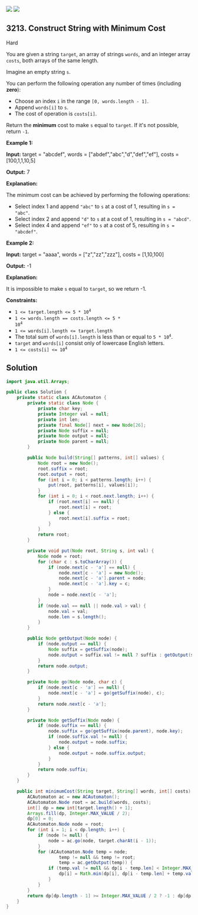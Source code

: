 [![](https://img.shields.io/github/stars/javadev/LeetCode-in-Java?label=Stars&style=flat-square)](https://github.com/javadev/LeetCode-in-Java)
[![](https://img.shields.io/github/forks/javadev/LeetCode-in-Java?label=Fork%20me%20on%20GitHub%20&style=flat-square)](https://github.com/javadev/LeetCode-in-Java/fork)

## 3213\. Construct String with Minimum Cost

Hard

You are given a string `target`, an array of strings `words`, and an integer array `costs`, both arrays of the same length.

Imagine an empty string `s`.

You can perform the following operation any number of times (including **zero**):

*   Choose an index `i` in the range `[0, words.length - 1]`.
*   Append `words[i]` to `s`.
*   The cost of operation is `costs[i]`.

Return the **minimum** cost to make `s` equal to `target`. If it's not possible, return `-1`.

**Example 1:**

**Input:** target = "abcdef", words = ["abdef","abc","d","def","ef"], costs = [100,1,1,10,5]

**Output:** 7

**Explanation:**

The minimum cost can be achieved by performing the following operations:

*   Select index 1 and append `"abc"` to `s` at a cost of 1, resulting in `s = "abc"`.
*   Select index 2 and append `"d"` to `s` at a cost of 1, resulting in `s = "abcd"`.
*   Select index 4 and append `"ef"` to `s` at a cost of 5, resulting in `s = "abcdef"`.

**Example 2:**

**Input:** target = "aaaa", words = ["z","zz","zzz"], costs = [1,10,100]

**Output:** \-1

**Explanation:**

It is impossible to make `s` equal to `target`, so we return -1.

**Constraints:**

*   <code>1 <= target.length <= 5 * 10<sup>4</sup></code>
*   <code>1 <= words.length == costs.length <= 5 * 10<sup>4</sup></code>
*   `1 <= words[i].length <= target.length`
*   The total sum of `words[i].length` is less than or equal to <code>5 * 10<sup>4</sup></code>.
*   `target` and `words[i]` consist only of lowercase English letters.
*   <code>1 <= costs[i] <= 10<sup>4</sup></code>

## Solution

```java
import java.util.Arrays;

public class Solution {
    private static class ACAutomaton {
        private static class Node {
            private char key;
            private Integer val = null;
            private int len;
            private final Node[] next = new Node[26];
            private Node suffix = null;
            private Node output = null;
            private Node parent = null;
        }

        public Node build(String[] patterns, int[] values) {
            Node root = new Node();
            root.suffix = root;
            root.output = root;
            for (int i = 0; i < patterns.length; i++) {
                put(root, patterns[i], values[i]);
            }
            for (int i = 0; i < root.next.length; i++) {
                if (root.next[i] == null) {
                    root.next[i] = root;
                } else {
                    root.next[i].suffix = root;
                }
            }
            return root;
        }

        private void put(Node root, String s, int val) {
            Node node = root;
            for (char c : s.toCharArray()) {
                if (node.next[c - 'a'] == null) {
                    node.next[c - 'a'] = new Node();
                    node.next[c - 'a'].parent = node;
                    node.next[c - 'a'].key = c;
                }
                node = node.next[c - 'a'];
            }
            if (node.val == null || node.val > val) {
                node.val = val;
                node.len = s.length();
            }
        }

        public Node getOutput(Node node) {
            if (node.output == null) {
                Node suffix = getSuffix(node);
                node.output = suffix.val != null ? suffix : getOutput(suffix);
            }
            return node.output;
        }

        private Node go(Node node, char c) {
            if (node.next[c - 'a'] == null) {
                node.next[c - 'a'] = go(getSuffix(node), c);
            }
            return node.next[c - 'a'];
        }

        private Node getSuffix(Node node) {
            if (node.suffix == null) {
                node.suffix = go(getSuffix(node.parent), node.key);
                if (node.suffix.val != null) {
                    node.output = node.suffix;
                } else {
                    node.output = node.suffix.output;
                }
            }
            return node.suffix;
        }
    }

    public int minimumCost(String target, String[] words, int[] costs) {
        ACAutomaton ac = new ACAutomaton();
        ACAutomaton.Node root = ac.build(words, costs);
        int[] dp = new int[target.length() + 1];
        Arrays.fill(dp, Integer.MAX_VALUE / 2);
        dp[0] = 0;
        ACAutomaton.Node node = root;
        for (int i = 1; i < dp.length; i++) {
            if (node != null) {
                node = ac.go(node, target.charAt(i - 1));
            }
            for (ACAutomaton.Node temp = node;
                    temp != null && temp != root;
                    temp = ac.getOutput(temp)) {
                if (temp.val != null && dp[i - temp.len] < Integer.MAX_VALUE / 2) {
                    dp[i] = Math.min(dp[i], dp[i - temp.len] + temp.val);
                }
            }
        }
        return dp[dp.length - 1] >= Integer.MAX_VALUE / 2 ? -1 : dp[dp.length - 1];
    }
}
```
